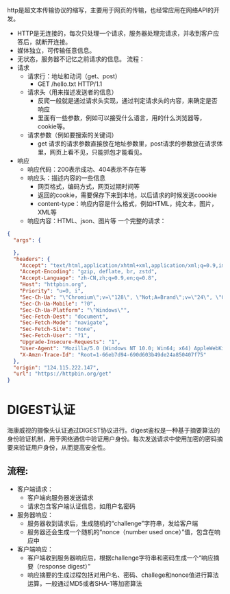 http是超文本传输协议的缩写，主要用于网页的传输，也经常应用在网络API的开发。
* HTTP是无连接的，每次只处理一个请求，服务器处理完请求，并收到客户应答后，就断开连接。
* 媒体独立，可传输任意信息。
* 无状态，服务器不记忆之前请求的信息。
流程：
* 请求
	* 请求行：地址和动词（get、post）
		* GET /hello.txt HTTP/1.1
	* 请求头（用来描述发送者的信息）
		* 反爬一般就是通过请求头实现，通过判定请求头的内容，来确定是否响应
		* 里面有一些参数，例如可以接受什么语言，用的什么浏览器等，cookie等。
	* 请求参数（例如要搜索的关键词）
		* get 请求的请求参数直接放在地址参数里，post请求的参数放在请求体里，网页上看不见，只能抓包才能看见。
* 响应
	* 响应代码：200表示成功、404表示不存在等
	* 响应头：描述内容的一些信息
		* 网页格式，编码方式，网页过期时间等
		* 返回的cookie，需要保存下来到本地，以后请求的时候发送coookie
		* content-type：响应内容是什么格式，例如HTML，纯文本，图片，XML等
	* 响应内容：HTML、json、图片等
一个完整的请求：
```json
{
  "args": {

  },
  "headers": {
    "Accept": "text/html,application/xhtml+xml,application/xml;q=0.9,image/avif,image/webp,image/apng,*/*;q=0.8,application/signed-exchange;v=b3;q=0.7",
    "Accept-Encoding": "gzip, deflate, br, zstd",
    "Accept-Language": "zh-CN,zh;q=0.9,en;q=0.8",
    "Host": "httpbin.org",
    "Priority": "u=0, i",
    "Sec-Ch-Ua": "\"Chromium\";v=\"128\", \"Not;A=Brand\";v=\"24\", \"Google Chrome\";v=\"128\"",
    "Sec-Ch-Ua-Mobile": "?0",
    "Sec-Ch-Ua-Platform": "\"Windows\"",
    "Sec-Fetch-Dest": "document",
    "Sec-Fetch-Mode": "navigate",
    "Sec-Fetch-Site": "none",
    "Sec-Fetch-User": "?1",
    "Upgrade-Insecure-Requests": "1",
    "User-Agent": "Mozilla/5.0 (Windows NT 10.0; Win64; x64) AppleWebKit/537.36 (KHTML, like Gecko) Chrome/128.0.0.0 Safari/537.36",
    "X-Amzn-Trace-Id": "Root=1-66eb7d94-690d603b49de24a850407f75"
  },
  "origin": "124.115.222.147",
  "url": "https://httpbin.org/get"
}
```

# DIGEST认证
海康威视的摄像头认证通过DIGEST协议进行。digest鉴权是一种基于摘要算法的身份验证机制，用于网络通信中验证用户身份。每次发送请求中使用加密的密码摘要来验证用户身份，从而提高安全性。
## 流程:
* 客户端请求：
	* 客户端向服务器发送请求
	* 请求包含客户端认证信息，如用户名密码
* 服务器响应：
	* 服务器收到请求后，生成随机的“challenge”字符串，发给客户端
	* 服务器还会生成一个随机的“nonce（number used once）”值，包含在响应中
* 客户端响应：
	* 客户端收到服务器响应后，根据challenge字符串和密码生成一个“响应摘要（response digest）”
	* 响应摘要的生成过程包括对用户名、密码、challege和nonce值进行算法运算，一般通过MD5或者SHA-1等加密算法